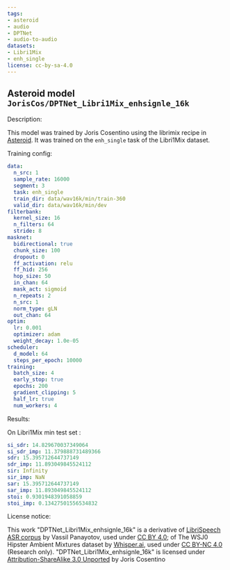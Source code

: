 ```yaml
---
tags:
- asteroid
- audio
- DPTNet
- audio-to-audio
datasets:
- Libri1Mix
- enh_single
license: cc-by-sa-4.0
---
```


## Asteroid model `JorisCos/DPTNet_Libri1Mix_enhsignle_16k`

Description:

This model was trained by Joris Cosentino using the librimix recipe in [Asteroid](https://github.com/asteroid-team/asteroid).
It was trained on the `enh_single` task of the Libri1Mix  dataset.

Training config:

```yml
data:
  n_src: 1
  sample_rate: 16000
  segment: 3
  task: enh_single
  train_dir: data/wav16k/min/train-360
  valid_dir: data/wav16k/min/dev
filterbank:
  kernel_size: 16
  n_filters: 64
  stride: 8
masknet:
  bidirectional: true
  chunk_size: 100
  dropout: 0
  ff_activation: relu
  ff_hid: 256
  hop_size: 50
  in_chan: 64
  mask_act: sigmoid
  n_repeats: 2
  n_src: 1
  norm_type: gLN
  out_chan: 64
optim:
  lr: 0.001
  optimizer: adam
  weight_decay: 1.0e-05
scheduler:
  d_model: 64
  steps_per_epoch: 10000
training:
  batch_size: 4
  early_stop: true
  epochs: 200
  gradient_clipping: 5
  half_lr: true
  num_workers: 4
```
  

Results:

On Libri1Mix min test set :
```yml
si_sdr: 14.829670037349064
si_sdr_imp: 11.379888731489366
sdr: 15.395712644737149
sdr_imp: 11.893049845524112
sir: Infinity
sir_imp: NaN
sar: 15.395712644737149
sar_imp: 11.893049845524112
stoi: 0.9301948391058859
stoi_imp: 0.13427501556534832
```


License notice:

This work "DPTNet_Libri1Mix_enhsignle_16k" is a derivative of [LibriSpeech ASR corpus](http://www.openslr.org/12) by Vassil Panayotov,
used under [CC BY 4.0](https://creativecommons.org/licenses/by/4.0/); of The WSJ0 Hipster Ambient Mixtures 
dataset by [Whisper.ai](http://wham.whisper.ai/), used under [CC BY-NC 4.0](https://creativecommons.org/licenses/by-nc/4.0/) (Research only). 
"DPTNet_Libri1Mix_enhsignle_16k" is licensed under [Attribution-ShareAlike 3.0 Unported](https://creativecommons.org/licenses/by-sa/3.0/) by Joris Cosentino